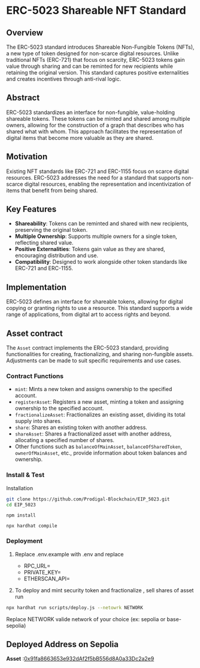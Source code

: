 # ERC-5023 Shareable NFT Standard

## Overview

The ERC-5023 standard introduces Shareable Non-Fungible Tokens (NFTs), a new type of token designed for non-scarce digital resources. Unlike traditional NFTs (ERC-721) that focus on scarcity, ERC-5023 tokens gain value through sharing and can be reminted for new recipients while retaining the original version. This standard captures positive externalities and creates incentives through anti-rival logic.

## Abstract

ERC-5023 standardizes an interface for non-fungible, value-holding shareable tokens. These tokens can be minted and shared among multiple owners, allowing for the construction of a graph that describes who has shared what with whom. This approach facilitates the representation of digital items that become more valuable as they are shared.

## Motivation

Existing NFT standards like ERC-721 and ERC-1155 focus on scarce digital resources. ERC-5023 addresses the need for a standard that supports non-scarce digital resources, enabling the representation and incentivization of items that benefit from being shared.

## Key Features

- **Shareability**: Tokens can be reminted and shared with new recipients, preserving the original token.
- **Multiple Ownership**: Supports multiple owners for a single token, reflecting shared value.
- **Positive Externalities**: Tokens gain value as they are shared, encouraging distribution and use.
- **Compatibility**: Designed to work alongside other token standards like ERC-721 and ERC-1155.

## Implementation

ERC-5023 defines an interface for shareable tokens, allowing for digital copying or granting rights to use a resource. This standard supports a wide range of applications, from digital art to access rights and beyond.

## Asset contract

The `Asset` contract implements the ERC-5023 standard, providing functionalities for creating, fractionalizing, and sharing non-fungible assets. Adjustments can be made to suit specific requirements and use cases.

### Contract Functions

- `mint`: Mints a new token and assigns ownership to the specified account.
- `registerAsset`: Registers a new asset, minting a token and assigning ownership to the specified account.
- `fractionalizeAsset`: Fractionalizes an existing asset, dividing its total supply into shares.
- `share`: Shares an existing token with another address.
- `shareAsset`: Shares a fractionalized asset with another address, allocating a specified number of shares.
- Other functions such as `balanceOfMainAsset`, `balanceOfSharedToken`, `ownerOfMainAsset`, etc., provide information about token balances and ownership.

### Install & Test

Installation

```bash
git clone https://github.com/Prodigal-Blockchain/EIP_5023.git
cd EIP_5023
```

```
npm install
```

```
npx hardhat compile
```

### Deployment

1. Replace .env.example with .env and replace

   - RPC_URL=
   - PRIVATE_KEY=
   - ETHERSCAN_API=

2. To deploy and mint security token and fractionalize , sell shares of asset run

```sh
npx hardhat run scripts/deploy.js --netowrk NETWORK
```

Replace NETWORK valide network of your choice (ex: sepolia or base-sepolia)

## Deployed Address on Sepolia

**Asset** :[0x91fa8663653e932dAf2f5bB556d8A0a33Dc2a2e9](https://sepolia.etherscan.io/address/0x91fa8663653e932dAf2f5bB556d8A0a33Dc2a2e9)
